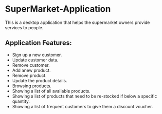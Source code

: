 # SuperMarket-Application
This is a desktop application that helps the supermarket owners provide services
to people.
## Application Features:
* Sign up a new customer.
* Update customer data.
* Remove customer.
* Add anew product.
* Remove product.
* Update the product details.
* Browsing products.
* Showing a list of all available products.
* Showing a list of products that need to be re-stocked if below a specific
quantity.
* Showing a list of frequent customers to give them a discount voucher.
